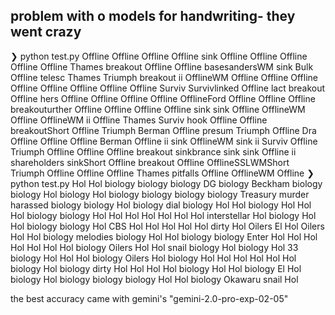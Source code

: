 ## problem with o models for handwriting- they went crazy 
❯ python test.py
 Offline Offline Offline Offline sink Offline Offline Offline Offline Offline Thames breakout Offline Offline basesandersWM sink Bulk Offline telesc Thames Triumph breakout ii OfflineWM Offline Offline Offline Offline Offline Offline Offline Offline Surviv Survivlinked Offline lact breakout Offline hers Offline Offline Offline Offline OfflineFord Offline Offline Offline breakouturther Offline Offline Offline Offline sink sink Offline OfflineWM Offline OfflineWM ii Offline Thames Surviv hook Offline Offline breakoutShort Offline Triumph Berman Offline presum Triumph Offline Dra Offline Offline Offline Berman Offline ii sink OfflineWM sink ii Surviv Offline Triumph Offline Offline Offline breakout sinkbrance sink sink Offline ii shareholders sinkShort Offline breakout Offline OfflineSSLWMShort Triumph Offline Offline Offline Thames pitfalls Offline OfflineWM Offline
 ❯ python test.py
 Hol Hol biology biology biology DG biology Beckham biology biology Hol biology Hol biology biology biology biology Treasury murder harassed biology biology Hol biology dial biology Hol Hol biology Hol Hol Hol biology biology Hol Hol Hol Hol Hol Hol Hol interstellar Hol biology Hol Hol biology biology Hol CBS Hol Hol Hol Hol Hol dirty Hol Oilers El Hol Oilers Hol Hol biology melodies biology Hol Hol biology biology Enter Hol Hol Hol Hol Hol Hol Hol biology Oilers Hol Hol snail biology Hol biology Hol 33 biology Hol Hol Hol biology Oilers Hol biology Hol Hol Hol Hol Hol Hol biology Hol biology dirty Hol Hol Hol Hol biology Hol Hol biology El Hol biology Hol biology biology biology Hol Hol biology Okawaru snail Hol

 the best accuracy came with gemini's "gemini-2.0-pro-exp-02-05"